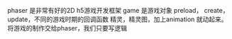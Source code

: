 phaser 是非常有好的2D h5游戏开发框架
game 是游戏对象
preload， create， update，不同的游戏时期的回调函数
精灵，精灵图，加上animation 就动起来。
将游戏的制作交给phaser，我们只要写逻辑